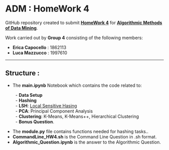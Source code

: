 # ADM : HomeWork 4

GitHub repository created to submit **[HomeWork 4](https://github.com/lucamaiano/ADM/tree/master/2022/Homework_4)** for [**Algorithmic Methods of Data Mining**](http://aris.me/index.php/data-mining-ds-2022).

Work carried out by **Group 4** consisting of the following members:

- **Erica Capocello** : 1862113
- **Luca Mazzucco** : 1997610

------------------------------------------

## Structure :

- The **main.ipynb** Notebook which contains the code related to:

&ensp;&thinsp;&ensp;&thinsp;&ensp;&thinsp; - **Data Setup**\
&ensp;&thinsp;&ensp;&thinsp;&ensp;&thinsp; - **Hashing**\
&ensp;&thinsp;&ensp;&thinsp;&ensp;&thinsp; - **LSH**: [Local Sensitive Hasing](https://www.learndatasci.com/tutorials/building-recommendation-engine-locality-sensitive-hashing-lsh-python)\
&ensp;&thinsp;&ensp;&thinsp;&ensp;&thinsp; - **PCA**: Principal Component Analysis\
&ensp;&thinsp;&ensp;&thinsp;&ensp;&thinsp; - **Clustering**: K-Means, K-Means++, Hierarchical Clustering\
&ensp;&thinsp;&ensp;&thinsp;&ensp;&thinsp; - **Bonus Question**.

- The **module.py** file contains functions needed for hashing tasks..
- **CommandLine_HW4.sh** is the Command Line Question in .sh format.
- **Algorithmic_Question.ipynb** is the answer to the Algorithmic Question.
